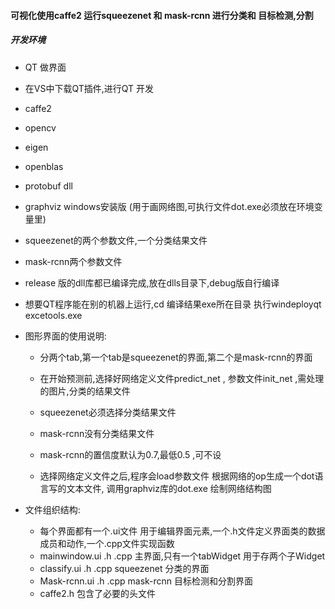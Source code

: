 #### 可视化使用caffe2 运行squeezenet 和 mask-rcnn 进行分类和 目标检测,分割

##### 开发环境
- QT 做界面
- 在VS中下载QT插件,进行QT 开发
- caffe2
- opencv
- eigen
- openblas
- protobuf dll
- graphviz windows安装版 (用于画网络图,可执行文件dot.exe必须放在环境变量里)
- squeezenet的两个参数文件,一个分类结果文件
- mask-rcnn两个参数文件

- release 版的dll库都已编译完成,放在dlls目录下,debug版自行编译

- 想要QT程序能在别的机器上运行,cd 编译结果exe所在目录  执行windeployqt excetools.exe

- 图形界面的使用说明:
	- 分两个tab,第一个tab是squeezenet的界面,第二个是mask-rcnn的界面
	- 在开始预测前,选择好网络定义文件predict_net , 参数文件init_net ,需处理的图片,分类的结果文件
	- squeezenet必须选择分类结果文件
	- mask-rcnn没有分类结果文件
	- mask-rcnn的置信度默认为0.7,最低0.5 ,可不设
	
	- 选择网络定义文件之后,程序会load参数文件 根据网络的op生成一个dot语言写的文本文件, 调用graphviz库的dot.exe 绘制网络结构图

- 文件组织结构:
	- 每个界面都有一个.ui文件 用于编辑界面元素,一个.h文件定义界面类的数据成员和动作,一个.cpp文件实现函数
	- mainwindow.ui .h .cpp  主界面,只有一个tabWidget 用于存两个子Widget
	- classify.ui .h .cpp		squeezenet 分类的界面
	- Mask-rcnn.ui .h .cpp		mask-rcnn 目标检测和分割界面
	- caffe2.h 	包含了必要的头文件